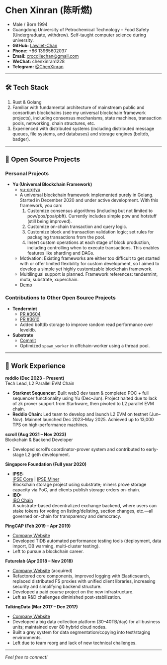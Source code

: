 # Chen Xinran (陈昕燃)

- Male / Born 1994
- Guangdong University of Petrochemical Technology – Food Safety (Undergraduate, withdrew). Self-taught computer science during university.
- **GitHub:** [Lawliet-Chan](https://github.com/Lawliet-Chan)
- **Phone:** +86 13965602037
- **Email:** crocdilechan@gmail.com
- **WeChat:** chenxinran1228
- **Telegram:** [@ChenXinran](https://t.me/ChenXinran)

---

## 🛠️ Tech Stack

1. Rust & Golang
2. Familiar with fundamental architecture of mainstream public and consortium blockchains (see my universal blockchain framework projects), including consensus mechanisms, state machines, transaction pools, networking, chain structures, etc.
3. Experienced with distributed systems (including distributed message queues, file systems, and databases) and storage engines (boltdb, badger).

---

## 🚀 Open Source Projects

### Personal Projects

- **Yu (Universal Blockchain Framework)**
  - [yu-org/yu](https://github.com/yu-org/yu)
  - A universal blockchain framework implemented purely in Golang. Started in December 2020 and under active development. With this framework, you can:
    1. Customize consensus algorithms (including but not limited to pow/pos/poa/pbft). Currently includes simple pow and hotstuff (still being improved).
    2. Customize on-chain transaction and query logic.
    3. Customize block and transaction validation logic; set rules for packaging transactions from the pool.
    4. Insert custom operations at each stage of block production, including controlling when to execute transactions. This enables features like sharding and DAGs.
  - Motivation: Existing frameworks are either too difficult to get started with or offer limited flexibility for custom development, so I aimed to develop a simple yet highly customizable blockchain framework.
  - Multilingual support is planned. Framework references: tendermint, muta, substrate, xuperchain.
  - [Demo](https://lawliet-chan.github.io/yu.github.io/zh/5.5%E5%BB%BA%E7%AB%8B%E5%8C%BA%E5%9D%97%E9%93%BE%E7%BD%91%E7%BB%9C.html)

### Contributions to Other Open Source Projects

- **Tendermint**
  - [PR #3604](https://github.com/tendermint/tendermint/pull/3604)
  - [PR #3610](https://github.com/tendermint/tendermint/pull/3610)
  - Added boltdb storage to improve random read performance over leveldb.
- **Substrate**
  - [Commit](https://github.com/paritytech/substrate/commit/b7627c4cf8e109dfc80095c5c58f4cf082b56e4d)
  - Optimized `spawn_worker` in offchain-worker using a thread pool.

---

## 💼 Work Experience

**reddio (Dec 2023 – Present)**  
Tech Lead, L2 Parallel EVM Chain
- **Starknet Sequencer:** Built web3 dev team & completed POC + full sequencer functionality using Yu (Dec–Jun). Project halted due to lack of zk prover support from Starkware, then pivoted to L2 parallel EVM chain.
- **Reddio Chain:** Led team to develop and launch L2 EVM on testnet (Jun–Nov). Mainnet launched Dec 2023–May 2025. Achieved up to 13,000 TPS on high-performance machines.

**scroll (Aug 2021 – Nov 2023)**  
Blockchain & Backend Developer  
- Developed scroll’s coordinator-prover system and contributed to early-stage L2 geth development.

**Singapore Foundation (Full year 2020)**  
- **IPSE:**  
  [IPSE Core](https://github.com/Lawliet-Chan/ipse-core) | [IPSE Miner](https://github.com/Lawliet-Chan/ipse-miner)  
  Blockchain storage project using substrate; miners prove storage capacity via PoC, and clients publish storage orders on-chain.
- **IBO:**  
  [IBO Chain](https://github.com/Lawliet-Chan/ibo-chain)  
  A substrate-based decentralized exchange backend, where users can stake tokens for voting on listing/delisting, section changes, etc.—all governed on-chain for transparency and democracy.

**PingCAP (Feb 2019 – Apr 2019)**  
- [Company Website](https://pingcap.com/)  
- Developed TiDB automated performance testing tools (deployment, data import, DB warming, multi-cluster testing).  
- Left to pursue a blockchain career.

**Futurelab (Apr 2018 – Nov 2018)**  
- [Company Website](https://www.futurelab.tv/#/) (acquired)
- Refactored core components, improved logging with Elasticsearch, replaced distributed FS proxies with unified client libraries, increasing security and simplifying backend structure.
- Developed a paid course project on the new infrastructure.
- Left as R&D challenges diminished post-stabilization.

**TalkingData (Mar 2017 – Dec 2017)**  
- [Company Website](http://www.talkingdata.com/)
- Developed a big data collection platform (30–40TB/day) for all business units; maintained over 80 hybrid cloud nodes.
- Built a grey system for data segmentation/copying into test/staging environments.
- Left due to team reorg and lack of new technical challenges.

---

*Feel free to connect!*
